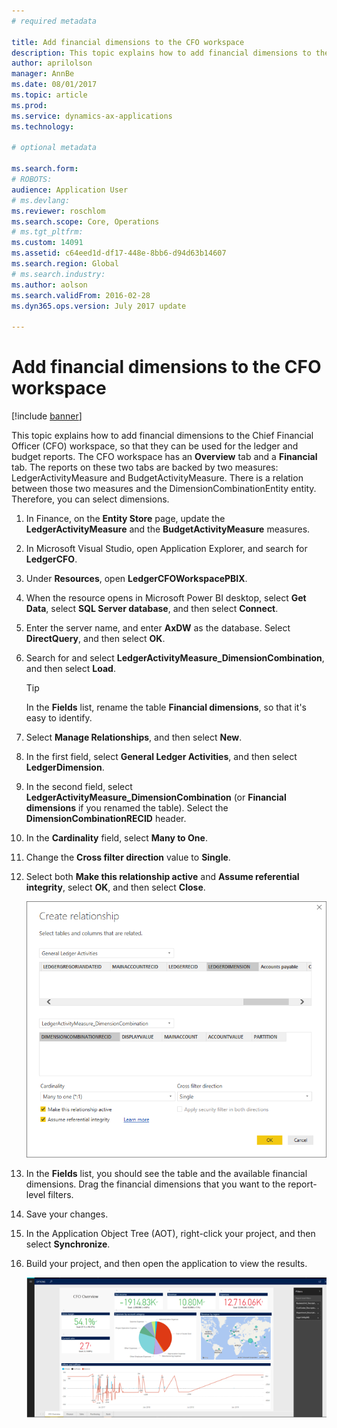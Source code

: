 ```yaml
---
# required metadata

title: Add financial dimensions to the CFO workspace
description: This topic explains how to add financial dimensions to the CFO workspace, so that they can be used for the ledger and budget reports. 
author: aprilolson
manager: AnnBe
ms.date: 08/01/2017
ms.topic: article
ms.prod: 
ms.service: dynamics-ax-applications
ms.technology: 

# optional metadata

ms.search.form: 
# ROBOTS: 
audience: Application User
# ms.devlang: 
ms.reviewer: roschlom
ms.search.scope: Core, Operations
# ms.tgt_pltfrm: 
ms.custom: 14091
ms.assetid: c64eed1d-df17-448e-8bb6-d94d63b14607
ms.search.region: Global
# ms.search.industry: 
ms.author: aolson
ms.search.validFrom: 2016-02-28
ms.dyn365.ops.version: July 2017 update

---
```


# Add financial dimensions to the CFO workspace

[!include [banner](../includes/banner.md)]

This topic explains how to add financial dimensions to the Chief Financial Officer (CFO) workspace, so that they can be used for the ledger and budget reports. The CFO workspace has an **Overview** tab and a **Financial** tab. The reports on these two tabs are backed by two measures: LedgerActivityMeasure and BudgetActivityMeasure. There is a relation between those two measures and the DimensionCombinationEntity entity. Therefore, you can select dimensions.

1. In Finance, on the **Entity Store** page, update the **LedgerActivityMeasure** and the **BudgetActivityMeasure** measures.
2. In Microsoft Visual Studio, open Application Explorer, and search for **LedgerCFO**.
3. Under **Resources**, open **LedgerCFOWorkspacePBIX**.
4. When the resource opens in Microsoft Power BI desktop, select **Get Data**, select **SQL Server database**, and then select **Connect**.
5. Enter the server name, and enter **AxDW** as the database. Select **DirectQuery**, and then select **OK**.
6. Search for and select **LedgerActivityMeasure\_DimensionCombination**, and then select **Load**.

    > [!TIP]
    > In the **Fields** list, rename the table **Financial dimensions**, so that it's easy to identify.

7. Select **Manage Relationships**, and then select **New**.
8. In the first field, select **General Ledger Activities**, and then select **LedgerDimension**.
9. In the second field, select **LedgerActivityMeasure\_DimensionCombination** (or **Financial dimensions** if you renamed the table). Select the  **DimensionCombinationRECID** header.
10. In the **Cardinality** field, select **Many to One**.
11. Change the **Cross filter direction** value to **Single**.
12. Select both **Make this relationship active** and **Assume referential integrity**, select **OK**, and then select **Close**.

    [![Create a relationship](./media/Create-relationship.png)](./media/Create-relationship.png)

13. In the **Fields** list, you should see the table and the available financial dimensions. Drag the financial dimensions that you want to the report-level filters.
14. Save your changes.
15. In the Application Object Tree (AOT), right-click your project, and then select **Synchronize**.
16. Build your project, and then open the application to view the results.

    [![Completed workspace](./media/workspace.png)](./media/workspace.png)
